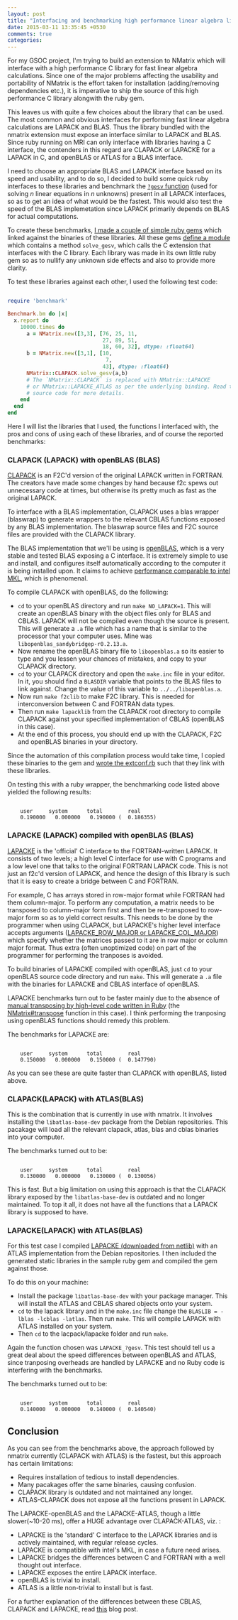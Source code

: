 ```yaml
---
layout: post
title: "Interfacing and benchmarking high performance linear algebra libraries with Ruby"
date: 2015-03-11 13:35:45 +0530
comments: true
categories: 
---
```


For my GSOC project, I'm trying to build an extension to NMatrix which will interface with a high performance C library for fast linear algebra calculations. Since one of the major problems affecting the usability and portability of NMatrix is the effort taken for installation (adding/removing dependencies etc.), it is imperative to ship the source of this high performance C library alongwith the ruby gem.

This leaves us with quite a few choices about the library that can be used. The most common and obvious interfaces for performing fast linear algebra calculations are LAPACK and BLAS. Thus the library bundled with the nmatrix extension must expose an interface similar to LAPACK and BLAS. Since ruby running on MRI can only interface with libraries having a C interface, the contenders in this regard are CLAPACK or LAPACKE for a LAPACK in C, and openBLAS or ATLAS for a BLAS interface.

I need to choose an appropriate BLAS and LAPACK interface based on its speed and usability, and to do so, I decided to build some quick ruby interfaces to these libraries and benchmark the [`?gesv` function](https://software.intel.com/en-us/node/520973)  (used for solving _n_ linear equations in _n_ unknowns) present in all LAPACK interfaces, so as to get an idea of what would be the fastest. This would also test the speed of the BLAS implemetation since LAPACK primarily depends on BLAS for actual computations.

To create these benchmarks, [I made a couple of simple ruby gems](https://github.com/v0dro/scratch/tree/master/ruby_c_exp) which linked against the binaries of these libraries. All these gems [define a module](https://github.com/v0dro/scratch/blob/master/ruby_c_exp/nm_lapacke/lib/nm_lapacke.rb) which contains a method `solve_gesv`, which calls the C extension that interfaces with the C library. Each library was made in its own little ruby gem so as to nullify any unknown side effects and also to provide more clarity.

To test these libraries against each other, I used the following test code:

``` ruby

require 'benchmark'

Benchmark.bm do |x|
  x.report do
    10000.times do
      a = NMatrix.new([3,3], [76, 25, 11,
                              27, 89, 51,
                              18, 60, 32], dtype: :float64)
      b = NMatrix.new([3,1], [10,
                               7,
                              43], dtype: :float64)
      NMatrix::CLAPACK.solve_gesv(a,b)
      # The `NMatrix::CLAPACK` is replaced with NMatrix::LAPACKE 
      # or NMatrix::LAPACKE_ATLAS as per the underlying binding. Read the
      # source code for more details.
    end
  end
end
```

Here I will list the libraries that I used, the functions I interfaced with, the pros and cons of using each of these libraries, and of course the reported benchmarks:

### CLAPACK (LAPACK) with openBLAS (BLAS)

[CLAPACK](http://www.netlib.org/clapack/) is an F2C'd version of the original LAPACK written in FORTRAN. The creators have made some changes by hand because f2c spews out unnecessary code at times, but otherwise its pretty much as fast as the original LAPACK.

To interface with a BLAS implementation, CLAPACK uses a blas wrapper (blaswrap) to generate wrappers to the relevant CBLAS functions exposed by any BLAS implementation. The blaswrap source files and F2C source files are provided with the CLAPACK library.

The BLAS implementation that we'll be using is [openBLAS](http://www.openblas.net/), which is a very stable and tested BLAS exposing a C interface. It is extremely simple to use and install, and configures itself automatically according to the computer it is being installed upon. It claims to achieve [performance comparable to intel MKL](http://en.wikipedia.org/wiki/GotoBLAS), which is phenomenal.

To compile CLAPACK with openBLAS, do the following:

* `cd` to your openBLAS directory and run `make NO_LAPACK=1`. This will create an openBLAS binary with the object files only for BLAS and CBLAS. LAPACK will not be compiled even though the source is present. This will generate a `.a` file which has a name that is similar to the processor that your computer uses. Mine was `libopenblas_sandybridgep-r0.2.13.a`.
* Now rename the openBLAS binary file to `libopenblas.a` so its easier to type and you lessen your chances of mistakes, and copy to your CLAPACK directory.
* `cd` to your CLAPACK directory and open the `make.inc` file in your editor. In it, you should find a `BLASDIR` variable that points to the BLAS files to link against. Change the value of this variable to `../../libopenblas.a`.
* Now run `make f2clib` to make F2C library. This is needed for interconversion between C and FORTRAN data types.
* Then run `make lapacklib` from the CLAPACK root directory to compile CLAPACK against your specified implementation of CBLAS (openBLAS in this case).
* At the end of this process, you should end up with the CLAPACK, F2C and openBLAS binaries in your directory.

Since the automation of this compilation process would take time, I copied these binaries to the gem and [wrote the extconf.rb]() such that they link with these libraries.

On testing this with a ruby wrapper, the benchmarking code listed above yielded the following results:

```

    user     system      total        real
    0.190000   0.000000   0.190000 (  0.186355)
```

### LAPACKE (LAPACK) compiled with openBLAS (BLAS)

[LAPACKE](http://www.netlib.org/lapack/lapacke.html) is the 'official' C interface to the FORTRAN-written LAPACK. It consists of two levels; a high level C interface for use with C programs and a low level one that talks to the original FORTRAN LAPACK code. This is not just an f2c'd version of LAPACK, and hence the design of this library is such that it is easy to create a bridge between C and FORTRAN. 

For example, C has arrays stored in row-major format while FORTRAN had them column-major. To perform any computation, a matrix needs to be transposed to column-major form first and then be re-transposed to row-major form so as to yield correct results. This needs to be done by the programmer when using CLAPACK, but LAPACKE's higher level interface accepts arguments ([LAPACKE_ROW_MAJOR or LAPACKE_COL_MAJOR](http://www.netlib.org/lapack/lapacke.html#_array_arguments)) which specify whether the matrices passed to it are in row major or column major format. Thus extra (often unoptimized code) on part of the programmer for performing the tranposes is avoided.

To build binaries of LAPACKE compiled with openBLAS, just `cd` to your openBLAS source code directory and run `make`. This will generate a `.a` file with the binaries for LAPACKE and CBLAS interface of openBLAS.

LAPACKE benchmarks turn out to be faster mainly due to the absence of [manual transposing by high-level code written in Ruby](https://github.com/v0dro/scratch/blob/master/ruby_c_exp/nm_clapack/lib/nm_clapack.rb#L7)  (the [NMatrix#transpose](https://github.com/SciRuby/nmatrix/blob/master/lib/nmatrix/nmatrix.rb#L535) function in this case). I think performing the tranposing using openBLAS functions should remedy this problem.

The benchmarks for LAPACKE are:

```

    user     system      total        real
    0.150000   0.000000   0.150000 (  0.147790)
```

As you can see these are quite faster than CLAPACK with openBLAS, listed above.

### CLAPACK(LAPACK) with ATLAS(BLAS)

This is the combination that is currently in use with nmatrix. It involves installing the `libatlas-base-dev` package from the Debian repositories. This pacakage will load all the relevant clapack, atlas, blas and cblas binaries into your computer.

The benchmarks turned out to be:

```

    user     system      total        real
    0.130000   0.000000   0.130000 (  0.130056)
```

This is fast. But a big limitation on using this approach is that the CLAPACK library exposed by the `libatlas-base-dev` is outdated and no longer maintained. To top it all, it does not have all the functions that a LAPACK library is supposed to have.

### LAPACKE(LAPACK) with ATLAS(BLAS)

For this test case I compiled [LAPACKE (downloaded from netlib)](http://www.netlib.org/lapack/lapacke) with an ATLAS implementation from the Debian repositories. I then included the generated static libraries in the sample ruby gem and compiled the gem against those.

To do this on your machine:
* Install the package `libatlas-base-dev` with your package manager. This will install the ATLAS and CBLAS shared objects onto your system.
* `cd` to the lapack library and in the `make.inc` file change the `BLASLIB = -lblas -lcblas -latlas`. Then run `make`. This will compile LAPACK with ATLAS installed on your system.
* Then `cd` to the lacpack/lapacke folder and run `make`.

Again the function chosen was `LAPACKE_?gesv`. This test should tell us a great deal about the speed differences between openBLAS and ATLAS, since tranposing overheads are handled by LAPACKE and no Ruby code is interfering with the benchmarks.

The benchmarks turned out to be:

```

    user     system      total        real
    0.140000   0.000000   0.140000 (  0.140540)
```

## Conclusion

As you can see from the benchmarks above, the approach followed by nmatrix currently (CLAPACK with ATLAS) is the fastest, but this approach has certain limitations:

* Requires installation of tedious to install dependencies.
* Many pacakages offer the same binaries, causing confusion.
* CLAPACK library is outdated and not maintained any longer.
* ATLAS-CLAPACK does not expose all the functions present in LAPACK.

The LAPACKE-openBLAS and the LAPACKE-ATLAS, though a little slower(~10-20 ms), offer a HUGE advantage over CLAPACK-ATLAS, viz. :

* LAPACKE is the 'standard' C interface to the LAPACK libraries and is actively maintained, with regular release cycles.
* LAPACKE is compatible with intel's MKL, in case a future need arises.
* LAPACKE bridges the differences between C and FORTRAN with a well thought out interface.
* LAPACKE exposes the entire LAPACK interface.
* openBLAS is trivial to install.
* ATLAS is a little non-trivial to install but is fast.

For a further explanation of the differences between these CBLAS, CLAPACK and LAPACKE, read [this](http://nicolas.limare.net/pro/notes/2014/10/31_cblas_clapack_lapacke/) blog post.
